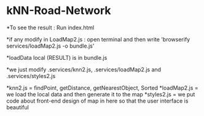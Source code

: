 # kNN-Road-Network

*To see the result : Run index.html

*if any modify in LoadMap2.js : open terminal and then write 'browserify services/loadMap2.js -o bundle.js'

*loadData local  (RESULT) is in bundle.js

*we just modify .services/knn2.js, .services/loadMap2.js and .services/styles2.js

*knn2.js = findPoint, getDistance, getNearestObject, Sorted
*loadMap2.js = we load the local data and then generate it to the map
*styles2.js = we put code about front-end design of map in here so that the user interface is beautiful